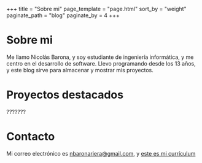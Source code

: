 +++
title = "Sobre mi"
page_template = "page.html"
sort_by = "weight"
paginate_path = "blog"
paginate_by = 4
+++
# Sobre mi
Me llamo Nicolás Barona, y soy estudiante de ingeniería informática, y me centro en el desarrollo de software.
Llevo programando desde los 13 años, y este blog sirve para almacenar y mostrar mis proyectos.

<p></p>

# Proyectos destacados

???????

<p></p>

# Contacto
Mi correo electrónico es [nbaronariera@gmail.com](mailto:nbaronariera@gmail.com), y [este es mi currículum](https://github.com/Luubstar/Luubstar/blob/main/Curr%C3%ADculum.pdf)


